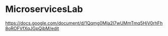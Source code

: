# MicroservicesLab
https://docs.google.com/document/d/1Qqmg0MIa2I7wUMmTmq5HjV0rhFh8oROFVfXqJGpQjbM/edit